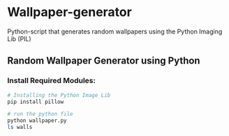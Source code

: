 # Wallpaper-generator
Python-script that generates random wallpapers using the Python Imaging Lib (PIL)

## Random Wallpaper Generator using Python

### Install Required Modules:

```bash
# Installing the Python Image Lib
pip install pillow
```

```bash
# run the python file
python wallpaper.py
ls walls
```